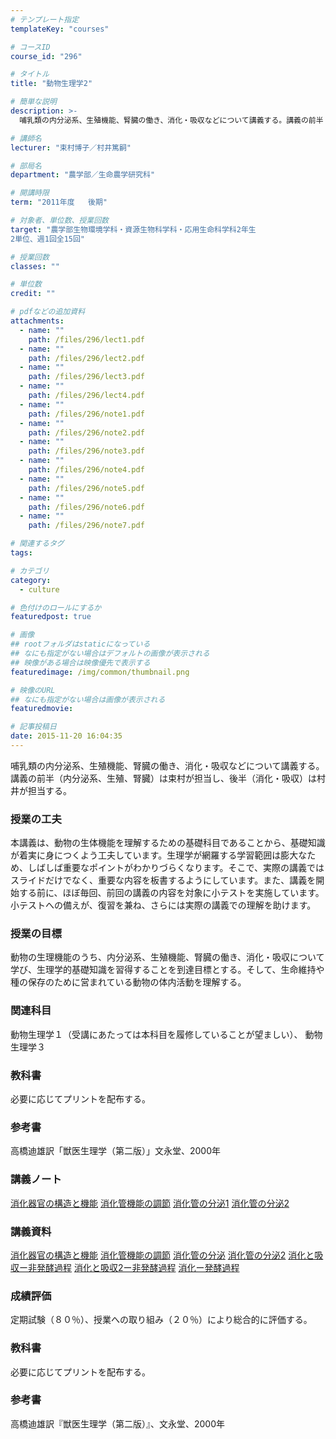 ```yaml
---
# テンプレート指定
templateKey: "courses"

# コースID
course_id: "296"

# タイトル
title: "動物生理学2"

# 簡単な説明
description: >-
  哺乳類の内分泌系、生殖機能、腎臓の働き、消化・吸収などについて講義する。講義の前半（内分泌系、生殖、腎臓）は束村が担当し、後半（消化・吸収）は村井が担当する。...

# 講師名
lecturer: "束村博子／村井篤嗣"

# 部局名
department: "農学部／生命農学研究科"

# 開講時限
term: "2011年度	後期"

# 対象者、単位数、授業回数
target: "農学部生物環境学科・資源生物科学科・応用生命科学科2年生
2単位、週1回全15回"

# 授業回数
classes: ""

# 単位数
credit: ""

# pdfなどの追加資料
attachments: 
  - name: "" 
    path: /files/296/lect1.pdf
  - name: "" 
    path: /files/296/lect2.pdf
  - name: "" 
    path: /files/296/lect3.pdf
  - name: "" 
    path: /files/296/lect4.pdf
  - name: "" 
    path: /files/296/note1.pdf
  - name: "" 
    path: /files/296/note2.pdf
  - name: "" 
    path: /files/296/note3.pdf
  - name: "" 
    path: /files/296/note4.pdf
  - name: "" 
    path: /files/296/note5.pdf
  - name: "" 
    path: /files/296/note6.pdf
  - name: "" 
    path: /files/296/note7.pdf

# 関連するタグ
tags:

# カテゴリ
category:
  - culture

# 色付けのロールにするか
featuredpost: true

# 画像
## rootフォルダはstaticになっている
## なにも指定がない場合はデフォルトの画像が表示される
## 映像がある場合は映像優先で表示する
featuredimage: /img/common/thumbnail.png

# 映像のURL
## なにも指定がない場合は画像が表示される
featuredmovie: 

# 記事投稿日
date: 2015-11-20 16:04:35
---
```


哺乳類の内分泌系、生殖機能、腎臓の働き、消化・吸収などについて講義する。講義の前半（内分泌系、生殖、腎臓）は束村が担当し、後半（消化・吸収）は村井が担当する。

### 授業の工夫

本講義は、動物の生体機能を理解するための基礎科目であることから、基礎知識が着実に身につくよう工夫しています。生理学が網羅する学習範囲は膨大なため、しばしば重要なポイントがわかりづらくなります。そこで、実際の講義ではスライドだけでなく、重要な内容を板書するようにしています。また、講義を開始する前に、ほぼ毎回、前回の講義の内容を対象に小テストを実施しています。小テストへの備えが、復習を兼ね、さらには実際の講義での理解を助けます。



### 授業の目標

動物の生理機能のうち、内分泌系、生殖機能、腎臓の働き、消化・吸収について学び、生理学的基礎知識を習得することを到達目標とする。そして、生命維持や種の保存のために営まれている動物の体内活動を理解する。

### 関連科目

動物生理学１（受講にあたっては本科目を履修していることが望ましい）、 動物生理学３

### 教科書

必要に応じてプリントを配布する。

### 参考書

高橋迪雄訳「獣医生理学（第二版）」文永堂、2000年



### 講義ノート

[消化器官の構造と機能](/files/296/lect1.pdf) 
[消化管機能の調節](/files/296/lect2.pdf) 
[消化管の分泌1](/files/296/lect3.pdf) 
[消化管の分泌2](/files/296/lect4.pdf) 

### 講義資料

[消化器官の構造と機能](/files/296/note1.pdf) 
[消化管機能の調節](/files/296/note2.pdf) 
[消化管の分泌](/files/296/note3.pdf) 
[消化管の分泌2](/files/296/note4.pdf) 
[消化と吸収ー非発酵過程](/files/296/note5.pdf) 
[消化と吸収2ー非発酵過程](/files/296/note6.pdf) 
[消化ー発酵過程](/files/296/note7.pdf) 



### 成績評価

定期試験（８０％）、授業への取り組み（２０％）により総合的に評価する。

### 教科書

必要に応じてプリントを配布する。

### 参考書

高橋迪雄訳『獣医生理学（第二版）』、文永堂、2000年